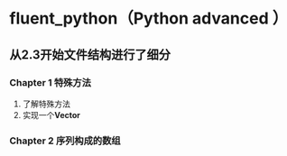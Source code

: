 # fluent_python（Python advanced ）
**从2.3开始文件结构进行了细分**
----------------------------------
### Chapter 1 特殊方法
1. 了解特殊方法
2. 实现一个**Vector**
### Chapter 2 序列构成的数组


